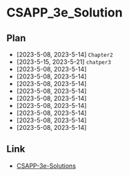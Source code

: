 # CSAPP_3e_Solution

## Plan
* [2023-5-08, 2023-5-14] `Chapter2`
* [2023-5-15, 2023-5-21] `chatper3`
* [2023-5-08, 2023-5-14]  
* [2023-5-08, 2023-5-14]
* [2023-5-08, 2023-5-14]
* [2023-5-08, 2023-5-14]
* [2023-5-08, 2023-5-14]
* [2023-5-08, 2023-5-14]
* [2023-5-08, 2023-5-14]
* [2023-5-08, 2023-5-14]
* [2023-5-08, 2023-5-14]


## Link
* [CSAPP-3e-Solutions](https://dreamanddead.github.io/CSAPP-3e-Solutions/)
